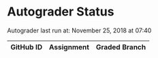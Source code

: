 # Autograder Status
Autograder last run at: November 25, 2018 at 07:40

| GitHub ID | Assignment | Graded Branch |
|-----------|------------|---------------|

